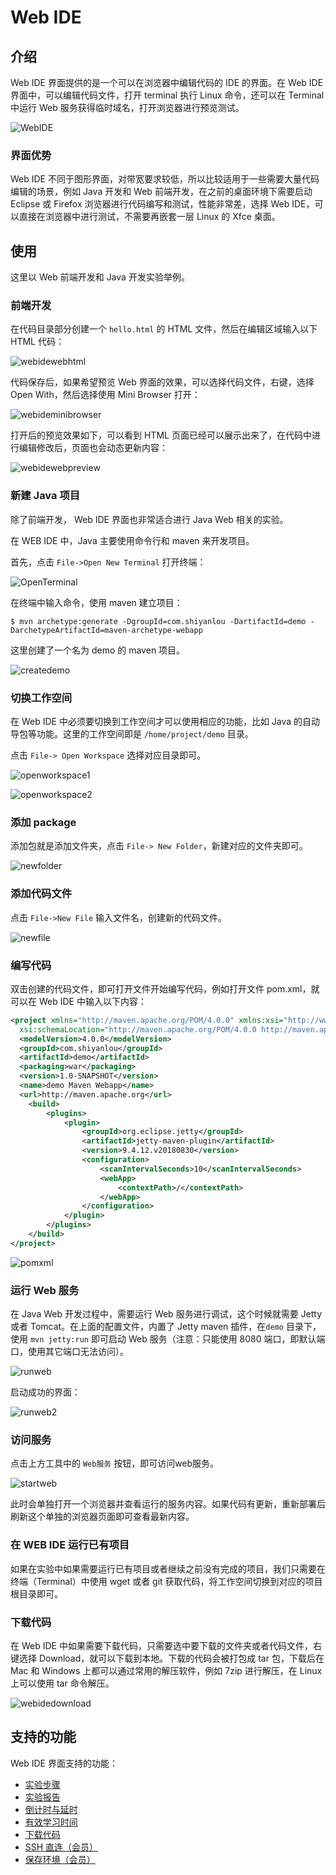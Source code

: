 # Web IDE


## 介绍

Web IDE 界面提供的是一个可以在浏览器中编辑代码的 IDE 的界面。在 Web IDE 界面中，可以编辑代码文件，打开 terminal 执行 Linux 命令，还可以在 Terminal 中运行 Web 服务获得临时域名，打开浏览器进行预览测试。

![WebIDE](../images/webide.png)

###  界面优势

Web IDE 不同于图形界面，对带宽要求较低，所以比较适用于一些需要大量代码编辑的场景，例如 Java 开发和 Web 前端开发，在之前的桌面环境下需要启动 Eclipse 或 Firefox 浏览器进行代码编写和测试，性能非常差，选择 Web IDE，可以直接在浏览器中进行测试，不需要再嵌套一层 Linux 的 Xfce 桌面。

## 使用

这里以 Web 前端开发和 Java 开发实验举例。

### 前端开发

在代码目录部分创建一个 `hello.html` 的 HTML 文件，然后在编辑区域输入以下 HTML 代码：

![webidewebhtml](../images/webidewebhtml.jpg)

代码保存后，如果希望预览 Web 界面的效果，可以选择代码文件，右键，选择 Open With，然后选择使用 Mini Browser 打开：

![webideminibrowser](../images/webideminibrowser.jpg)


打开后的预览效果如下，可以看到 HTML 页面已经可以展示出来了，在代码中进行编辑修改后，页面也会动态更新内容：

![webidewebpreview](../images/webidewebpreview.jpg)

### 新建 Java 项目

除了前端开发， Web IDE 界面也非常适合进行 Java Web 相关的实验。

在 WEB IDE 中，Java 主要使用命令行和 maven 来开发项目。

首先，点击 `File->Open New Terminal` 打开终端：

![OpenTerminal](../images/openterminal.png)

在终端中输入命令，使用 maven 建立项目：

```
$ mvn archetype:generate -DgroupId=com.shiyanlou -DartifactId=demo -DarchetypeArtifactId=maven-archetype-webapp
```

这里创建了一个名为 demo 的 maven 项目。

![createdemo](../images/createdemo.png)

### 切换工作空间

在 Web IDE 中必须要切换到工作空间才可以使用相应的功能，比如 Java 的自动导包等功能。这里的工作空间即是 `/home/project/demo` 目录。

点击 `File-> Open Workspace` 选择对应目录即可。

![openworkspace1](../images/openworkspace1.png) 

![openworkspace2](../images/openworkspace2.png)

### 添加 package

添加包就是添加文件夹，点击 `File-> New Folder`，新建对应的文件夹即可。

![newfolder](../images/newfolder.png)

### 添加代码文件

点击 `File->New File` 输入文件名，创建新的代码文件。

![newfile](../images/newfile.png)

### 编写代码

双击创建的代码文件，即可打开文件开始编写代码，例如打开文件 pom.xml，就可以在 Web IDE 中输入以下内容：

```xml
<project xmlns="http://maven.apache.org/POM/4.0.0" xmlns:xsi="http://www.w3.org/2001/XMLSchema-instance"
  xsi:schemaLocation="http://maven.apache.org/POM/4.0.0 http://maven.apache.org/maven-v4_0_0.xsd">
  <modelVersion>4.0.0</modelVersion>
  <groupId>com.shiyanlou</groupId>
  <artifactId>demo</artifactId>
  <packaging>war</packaging>
  <version>1.0-SNAPSHOT</version>
  <name>demo Maven Webapp</name>
  <url>http://maven.apache.org</url>
    <build>
        <plugins>
            <plugin>
                <groupId>org.eclipse.jetty</groupId>
                <artifactId>jetty-maven-plugin</artifactId>
                <version>9.4.12.v20180830</version>
                <configuration>
                    <scanIntervalSeconds>10</scanIntervalSeconds>
                    <webApp>
                        <contextPath>/</contextPath>
                    </webApp>
                </configuration>
            </plugin>
        </plugins>
    </build>
</project>

```


![pomxml](../images/pomxml.png)


### 运行 Web 服务

在 Java Web 开发过程中，需要运行 Web 服务进行调试，这个时候就需要 Jetty 或者 Tomcat。在上面的配置文件，内置了 Jetty maven 插件，在`demo` 目录下，使用 `mvn jetty:run` 即可启动 Web 服务（注意：只能使用 8080 端口，即默认端口，使用其它端口无法访问）。

![runweb](../images/runweb.png)

启动成功的界面：

![runweb2](../images/runweb2.png)

### 访问服务

点击上方工具中的 `Web服务` 按钮，即可访问web服务。

![startweb](../images/startweb.jpg)

此时会单独打开一个浏览器并查看运行的服务内容。如果代码有更新，重新部署后刷新这个单独的浏览器页面即可查看最新内容。

### 在 WEB IDE 运行已有项目

如果在实验中如果需要运行已有项目或者继续之前没有完成的项目，我们只需要在终端（Terminal）中使用 wget 或者 git 获取代码，将工作空间切换到对应的项目根目录即可。

### 下载代码

在 Web IDE 中如果需要下载代码，只需要选中要下载的文件夹或者代码文件，右键选择 Download，就可以下载到本地。下载的代码会被打包成 tar 包，下载后在 Mac 和 Windows 上都可以通过常用的解压软件，例如 7zip 进行解压，在 Linux 上可以使用 tar 命令解压。

![webidedownload](../images/webidedownload.jpg)

## 支持的功能

Web IDE 界面支持的功能：

* [实验步骤](../feature/lab_steps.md)
* [实验报告](../feature/lab_reports.md)
* [倒计时与延时](../feature/count_down.md)
* [有效学习时间](../feature/study_time.md)
* [下载代码](../feature/download_code.md)
* [SSH 直连（会员）](../feature/ssh.md)
* [保存环境（会员）](../feature/save_lab.md)

